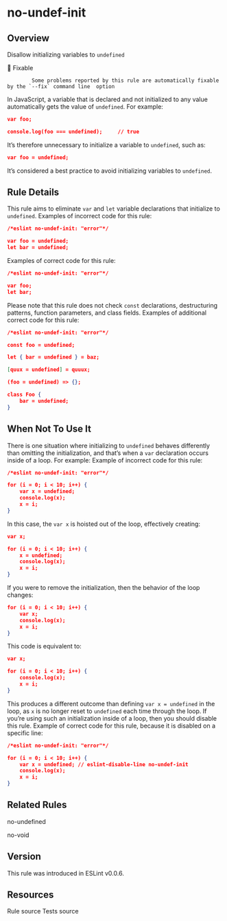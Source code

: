 
# no-undef-init
## Overview
Disallow initializing variables to `undefined`


🔧 Fixable

            Some problems reported by this rule are automatically fixable by the `--fix` command line  option
        


In JavaScript, a variable that is declared and not initialized to any value automatically gets the value of `undefined`. For example:

```json
var foo;

console.log(foo === undefined);     // true
```
It’s therefore unnecessary to initialize a variable to `undefined`, such as:

```json
var foo = undefined;
```
It’s considered a best practice to avoid initializing variables to `undefined`.
## Rule Details
This rule aims to eliminate `var` and `let` variable declarations that initialize to `undefined`.
Examples of incorrect code for this rule:


```json
/*eslint no-undef-init: "error"*/

var foo = undefined;
let bar = undefined;
```
Examples of correct code for this rule:


```json
/*eslint no-undef-init: "error"*/

var foo;
let bar;
```
Please note that this rule does not check `const` declarations, destructuring patterns, function parameters, and class fields.
Examples of additional correct code for this rule:


```json
/*eslint no-undef-init: "error"*/

const foo = undefined;

let { bar = undefined } = baz;

[quux = undefined] = quuux;

(foo = undefined) => {};

class Foo {
    bar = undefined;
}
```
## When Not To Use It
There is one situation where initializing to `undefined` behaves differently than omitting the initialization, and that’s when a `var` declaration occurs inside of a loop. For example:
Example of incorrect code for this rule:


```json
/*eslint no-undef-init: "error"*/

for (i = 0; i < 10; i++) {
    var x = undefined;
    console.log(x);
    x = i;
}
```
In this case, the `var x` is hoisted out of the loop, effectively creating:

```json
var x;

for (i = 0; i < 10; i++) {
    x = undefined;
    console.log(x);
    x = i;
}
```
If you were to remove the initialization, then the behavior of the loop changes:

```json
for (i = 0; i < 10; i++) {
    var x;
    console.log(x);
    x = i;
}
```
This code is equivalent to:

```json
var x;

for (i = 0; i < 10; i++) {
    console.log(x);
    x = i;
}
```
This produces a different outcome than defining `var x = undefined` in the loop, as `x` is no longer reset to `undefined` each time through the loop.
If you’re using such an initialization inside of a loop, then you should disable this rule.
Example of correct code for this rule, because it is disabled on a specific line:


```json
/*eslint no-undef-init: "error"*/

for (i = 0; i < 10; i++) {
    var x = undefined; // eslint-disable-line no-undef-init
    console.log(x);
    x = i;
}
```

## Related Rules


no-undefined 

no-void 


## Version
This rule was introduced in ESLint v0.0.6.
## Resources

Rule source 
Tests source 

